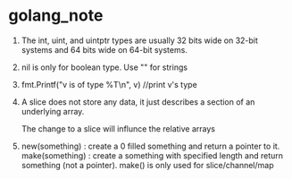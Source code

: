 # golang_note

1) The int, uint, and uintptr types are usually 32 bits wide on 32-bit systems and 64 bits wide on 64-bit systems. 

2) nil is only for boolean type. Use "" for strings

3) fmt.Printf("v is of type %T\n", v)  //print v's type

4) A slice does not store any data, it just describes a section of an underlying array.

   The change to a slice will influnce the relative arrays
5) new(something) : create a 0 filled something and return a pointer to it.
   make(something) : create a something with specified length and return something (not a pointer). make() is only used for slice/channel/map
   
